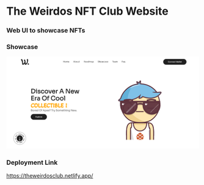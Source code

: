 # The Weirdos NFT Club Website

### Web UI to showcase NFTs

### Showcase
![Alt text](<Home - Desktop.png>)

### Deployment Link
https://theweirdosclub.netlify.app/

